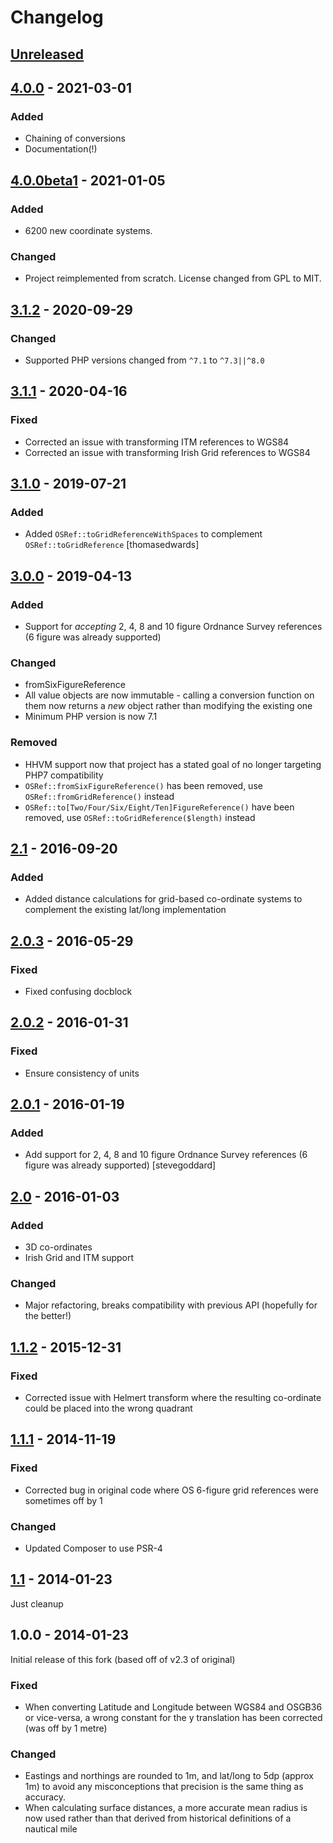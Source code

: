# Changelog

## [Unreleased]

## [4.0.0] - 2021-03-01
### Added
- Chaining of conversions
- Documentation(!)

## [4.0.0beta1] - 2021-01-05
### Added
 - 6200 new coordinate systems.
### Changed
 - Project reimplemented from scratch. License changed from GPL to MIT.

## [3.1.2] - 2020-09-29
### Changed
 - Supported PHP versions changed from `^7.1` to `^7.3||^8.0`

## [3.1.1] - 2020-04-16
### Fixed
 - Corrected an issue with transforming ITM references to WGS84
 - Corrected an issue with transforming Irish Grid references to WGS84

## [3.1.0] - 2019-07-21
### Added
 - Added `OSRef::toGridReferenceWithSpaces` to complement `OSRef::toGridReference` [thomasedwards]

## [3.0.0] - 2019-04-13
### Added
 - Support for _accepting_ 2, 4, 8 and 10 figure Ordnance Survey references (6 figure was already supported)
### Changed
 - fromSixFigureReference
 - All value objects are now immutable - calling a conversion function on them now returns a *new* object rather than modifying the existing one  
 - Minimum PHP version is now 7.1
### Removed
 - HHVM support now that project has a stated goal of no longer targeting PHP7 compatibility
 - `OSRef::fromSixFigureReference()` has been removed, use `OSRef::fromGridReference()` instead
 - `OSRef::to[Two/Four/Six/Eight/Ten]FigureReference()` have been removed, use `OSRef::toGridReference($length)` instead

## [2.1] - 2016-09-20
### Added
 - Added distance calculations for grid-based co-ordinate systems to complement the existing lat/long implementation

## [2.0.3] - 2016-05-29
### Fixed
 - Fixed confusing docblock

## [2.0.2] - 2016-01-31
### Fixed
 - Ensure consistency of units

## [2.0.1] - 2016-01-19
### Added
 - Add support for 2, 4, 8 and 10 figure Ordnance Survey references (6 figure was already supported) [stevegoddard]

## [2.0] - 2016-01-03
### Added
 - 3D co-ordinates
 - Irish Grid and ITM support
### Changed
 - Major refactoring, breaks compatibility with previous API (hopefully for the better!)

## [1.1.2] - 2015-12-31
### Fixed
 - Corrected issue with Helmert transform where the resulting co-ordinate could be placed into the wrong quadrant

## [1.1.1] - 2014-11-19
### Fixed
 - Corrected bug in original code where OS 6-figure grid references were sometimes off by 1
### Changed
 - Updated Composer to use PSR-4

## [1.1] - 2014-01-23
Just cleanup

## 1.0.0 - 2014-01-23
Initial release of this fork (based off of v2.3 of original)
### Fixed
 - When converting Latitude and Longitude between WGS84 and OSGB36 or vice-versa, a wrong constant for the y translation has been corrected (was off by 1 metre)
### Changed
 - Eastings and northings are rounded to 1m, and lat/long to 5dp (approx 1m) to avoid any misconceptions that precision is the same thing as accuracy.
 - When calculating surface distances, a more accurate mean radius is now used rather than that derived from historical definitions of a nautical mile

[Unreleased]: https://github.com/dvdoug/PHPCoord/compare/v4.0.0...HEAD

[4.0.0]: https://github.com/dvdoug/PHPCoord/compare/v4.0.0beta1...v4.0.0
[4.0.0beta1]: https://github.com/dvdoug/PHPCoord/compare/v3.1.2...v4.0.0beta1
[3.1.2]: https://github.com/dvdoug/PHPCoord/compare/v3.1.1...v3.1.2
[3.1.1]: https://github.com/dvdoug/PHPCoord/compare/v3.1.0...v3.1.1
[3.1.0]: https://github.com/dvdoug/PHPCoord/compare/v3.0.0...v3.1.0
[3.0.0]: https://github.com/dvdoug/PHPCoord/compare/2.1...v3.0.0
[2.1]: https://github.com/dvdoug/PHPCoord/compare/2.0.3...2.1
[2.0.3]: https://github.com/dvdoug/PHPCoord/compare/2.0.2...2.0.3
[2.0.2]: https://github.com/dvdoug/PHPCoord/compare/2.0.1...2.0.2
[2.0.1]: https://github.com/dvdoug/PHPCoord/compare/2.0...2.0.1
[2.0]: https://github.com/dvdoug/PHPCoord/compare/1.1.2...2.0
[1.1.2]: https://github.com/dvdoug/PHPCoord/compare/1.1.1...1.1.2
[1.1.1]: https://github.com/dvdoug/PHPCoord/compare/1.1...1.1.1
[1.1]: https://github.com/dvdoug/PHPCoord/compare/1.0...1.1
